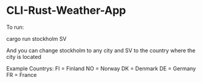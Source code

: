 # CLI-Rust-Weather-App

To run:

cargo run stockholm SV

And you can change stockholm to any city
and SV to the country where the city is located

Example Countrys:
FI = Finland
NO = Norway
DK = Denmark
DE = Germany
FR  = France
